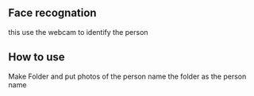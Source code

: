 ## Face recognation 
this use the webcam to identify the person

## How to use
Make Folder and put photos of the person 
name the folder as the person name

